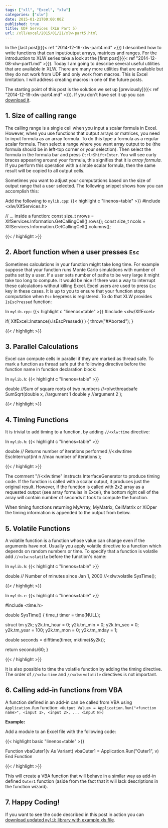 ```yaml
---
tags: ["xll", "Excel", "xlw"]
categories: ["xlw"]
date: 2015-01-21T00:00:00Z
published: true
title: UDF Services (XLW Part 5)
url: /xll/excel/2015/01/21/xlw-part5.html
---
```


In the [last post]({{< ref "2014-12-19-xlw-part4.md" >}}) I described how to
write functions that can input/output arrays, matrices and ranges. For the
introduction to XLW series take a look at the
[first post]({{< ref "2014-12-08-xlw-part1.md" >}}). Today I am going to
describe several useful utilities that are available in XLW. There are many
more utilities that are available but they do not work from UDF and only work
from macros. This is Excel limitation. I will address creating macros
in one of the future posts.

The starting point of this post is the solution we set up
[previously]({{< ref "2014-12-19-xlw-part4.md" >}}). If you don't have set it
up you can [download it](/downloads/xlw-part3-4.zip).

## 1. Size of calling range

The calling range is a single cell when you input a scalar formula in Excel.
However, when you use functions that output arrays or matrices, you need to input
formula as an array formula. To do this type a formula as a regular scalar
formula. Then select a range where you want array output to be (the formula
should be in left-top corner or your selection). Then select the formula in
the formula bar and press `Ctrl+Shift+Enter`. You will see curly braces
appearing around your formula, this signifies that it is *array formula*.
If you perform this operation with a simple scalar formula, then the same
result will be copied to all output cells.

Sometimes you want to adjust your computations based on the size of output range
that a user selected. The following snippet shows how you can accomplish this:

Add the following to `mylib.cpp`:
{{< highlight c "linenos=table" >}}
#include <xlw/XlfServices.h>

// ... inside a function:
  const size_t nrows = XlfServices.Information.GetCallingCell().rows();
  const size_t ncols = XlfServices.Information.GetCallingCell().columns();

{{< / highlight >}}

## 2. Abort function when a user presses `Esc`

Sometimes calculations in your function might take long time. For example
suppose that your function runs Monte Carlo simulations with number of paths
set by a user. If a user sets number of paths to be very large it might take
too long to compute. It would be nice if there was a way to interrupt these
calculations without killing Excel. Excel users are used to press `Esc` key
in these cases. It is up to you to ensure that your function stops computation
when `Esc` keypress is registered. To do that XLW provides `IsEscPressed`
function:

In `mylib.cpp`:
{{< highlight c "linenos=table" >}}
#include <xlw/XlfExcel>

if( XlfExcel::Instance().IsEscPressed() )
{
  throw("#Aborted");
}

{{< / highlight >}}

## 3. Parallel Calculations

Excel can compute cells in parallel if they are marked as thread safe.
To mark a function as thread safe put the following directive before the
function name in function declaration block:

In `mylib.h`:
{{< highlight c "linenos=table" >}}

double //Sum of square roots of two numbers
//<xlw:threadsafe
SumSqrt(double x, //argument 1
  double y //argument 2
  );

{{< / highlight >}}


## 4. Timing Functions

It is trivial to add timing to a function, by adding `//<xlw:time` directive:

In `mylib.h`:
{{< highlight c "linenos=table" >}}

double // Returns number of iterations performed
//<xlw:time
EscInterrupt(int n //max number of iterations
);

{{< / highlight >}}

The comment "//<xlw:time" instructs InterfaceGenerator to produce timing code.
If the function is called with a scalar output, it produces just the original
result. However, if the function is called with 2x2 array as a requested output
(see array formulas in Excel), the bottom right cell of the array will contain
number of seconds it took to compute the function.

When timing functions returning MyArray, MyMatrix, CellMatrix or XlOper the
timing information is appended to the output from below.

## 5. Volatile Functions

A volatile function is a function whose value can change even if the arguments
have not. Usually you apply volatile directive to a function which depends on
random numbers or time. To specify that a function is volatile add
`//<xlw:volatile` before the function's name:

In `mylib.h`:
{{< highlight c "linenos=table" >}}

double // Number of minutes since Jan 1, 2000
//<xlw:volatile
SysTime();

{{< / highlight >}}

In  `mylib.c`:
{{< highlight c "linenos=table" >}}

#include <time.h>

double SysTime()
{
  time_t timer = time(NULL);

  struct tm y2k;
  y2k.tm_hour = 0;   y2k.tm_min = 0; y2k.tm_sec = 0;
  y2k.tm_year = 100; y2k.tm_mon = 0; y2k.tm_mday = 1;

  double seconds = difftime(timer, mktime(&y2k));

  return seconds/60;
}

{{< / highlight >}}

It is also possible to time the volatile function by adding the timing
directive. The order of `//<xlw:time` and `//<xlw:volatile` directives is not
important.

## 6. Calling add-in functions from VBA

A function defined in an add-in can be called from VBA using `Application.Run`
function:
`<Output Value> = Application.Run("<function name>", <input 1>, <input 2>, ... <input N>)`

**Example:**

Add a module to an Excel file with the following code:

{{< highlight basic "linenos=table" >}}

Function vbaOuter1(v As Variant)
  vbaOuter1 = Application.Run("Outer1", v)
End Function

{{< / highlight >}}

This will create a VBA function that will behave in a similar way as add-in
defined `Outer1` function (aside from the fact that it will lack descriptions
in the function wizard).


## 7. Happy Coding!

If you want to see the code described in this post in action you can
[download updated `mylib` library with example xls file](/downloads/xlw-part5.zip).
